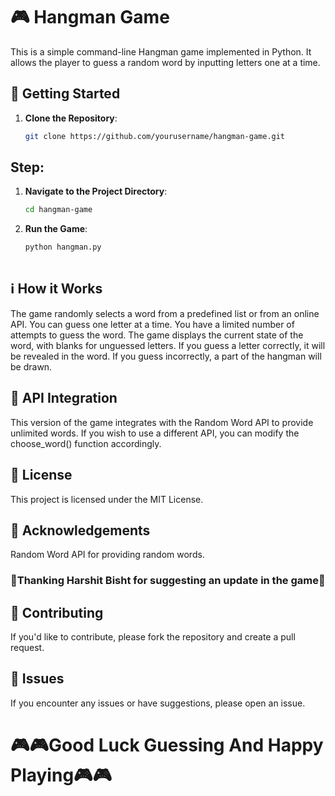 # 🎮 Hangman Game

This is a simple command-line Hangman game implemented in Python. It allows the player to guess a random word by inputting letters one at a time. 

## 🚀 Getting Started

1. **Clone the Repository**:
    ```bash
   git clone https://github.com/yourusername/hangman-game.git
## Step:
1. **Navigate to the Project Directory**:
    ```bash
   cd hangman-game
1. **Run the Game**:
    ```bash
   python hangman.py
  
## ℹ️ How it Works
The game randomly selects a word from a predefined list or from an online API.
You can guess one letter at a time.
You have a limited number of attempts to guess the word.
The game displays the current state of the word, with blanks for unguessed letters.
If you guess a letter correctly, it will be revealed in the word.
If you guess incorrectly, a part of the hangman will be drawn.
## 🔄 API Integration
This version of the game integrates with the Random Word API to provide unlimited words. If you wish to use a different API, you can modify the choose_word() function accordingly.

## 📜 License
This project is licensed under the MIT License.

## 🙌 Acknowledgements
Random Word API for providing random words.
### 🙏Thanking Harshit Bisht for suggesting an update in the game🙏
## 🤝 Contributing
If you'd like to contribute, please fork the repository and create a pull request.

## 🐛 Issues
If you encounter any issues or have suggestions, please open an issue.

# 🎮🎮Good Luck Guessing And Happy Playing🎮🎮
